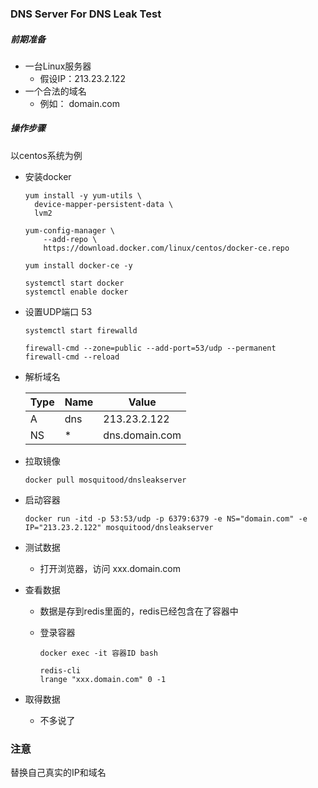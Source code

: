 ### DNS    Server    For    DNS   Leak   Test

##### 前期准备

- 一台Linux服务器
  -  假设IP：213.23.2.122
- 一个合法的域名
  - 例如：    domain.com

##### 操作步骤

以centos系统为例

- 安装docker

  ```shell
  yum install -y yum-utils \
    device-mapper-persistent-data \
    lvm2
    
  yum-config-manager \
      --add-repo \
      https://download.docker.com/linux/centos/docker-ce.repo
      
  yum install docker-ce -y
  
  systemctl start docker
  systemctl enable docker
  ```

- 设置UDP端口   53

  ```shell
  systemctl start firewalld
  
  firewall-cmd --zone=public --add-port=53/udp --permanent
  firewall-cmd --reload
  ```

- 解析域名

  | Type | Name | Value          |
  | ---- | ---- | -------------- |
  | A    | dns  | 213.23.2.122   |
  | NS   | *    | dns.domain.com |

- 拉取镜像

  ```shell
  docker pull mosquitood/dnsleakserver
  ```

- 启动容器

  ```shell
  docker run -itd -p 53:53/udp -p 6379:6379 -e NS="domain.com" -e IP="213.23.2.122" mosquitood/dnsleakserver
  ```

- 测试数据

  - 打开浏览器，访问 xxx.domain.com

- 查看数据

  - 数据是存到redis里面的，redis已经包含在了容器中

  - 登录容器

    ```shell
    docker exec -it 容器ID bash
    
    redis-cli
    lrange "xxx.domain.com" 0 -1
    ```

- 取得数据

  - 不多说了

### 注意

替换自己真实的IP和域名
